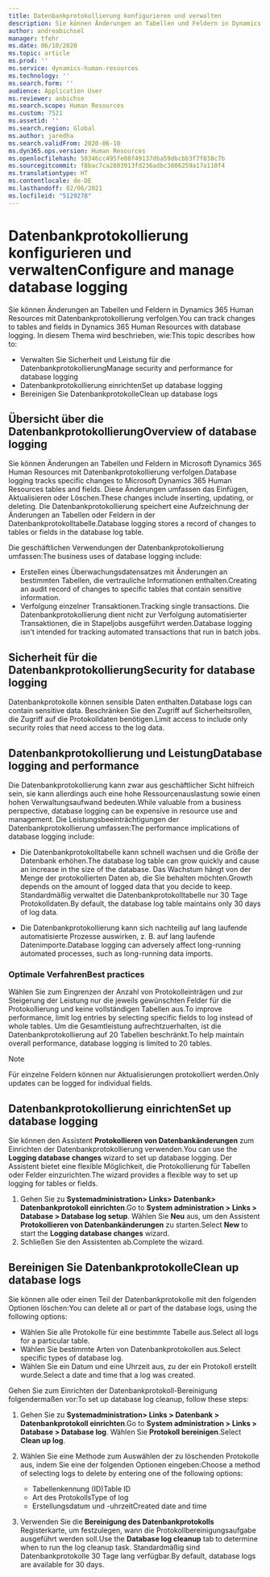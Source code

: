 ```yaml
---
title: Datenbankprotokollierung konfigurieren und verwalten
description: Sie können Änderungen an Tabellen und Feldern in Dynamics 365 Human Resources mit Datenbankprotokollierung verfolgen.
author: andreabichsel
manager: tfehr
ms.date: 06/10/2020
ms.topic: article
ms.prod: ''
ms.service: dynamics-human-resources
ms.technology: ''
ms.search.form: ''
audience: Application User
ms.reviewer: anbichse
ms.search.scope: Human Resources
ms.custom: 7521
ms.assetid: ''
ms.search.region: Global
ms.author: jaredha
ms.search.validFrom: 2020-06-10
ms.dyn365.ops.version: Human Resources
ms.openlocfilehash: 50346cc495fe08f49137dba59dbcbb3f7f838c7b
ms.sourcegitcommit: f8bac7ca2803913fd236adbc3806259a17a110f4
ms.translationtype: HT
ms.contentlocale: de-DE
ms.lasthandoff: 02/06/2021
ms.locfileid: "5129278"
---
```

# <a name="configure-and-manage-database-logging"></a><span data-ttu-id="8c34c-103">Datenbankprotokollierung konfigurieren und verwalten</span><span class="sxs-lookup"><span data-stu-id="8c34c-103">Configure and manage database logging</span></span>

<span data-ttu-id="8c34c-104">Sie können Änderungen an Tabellen und Feldern in Dynamics 365 Human Resources mit Datenbankprotokollierung verfolgen.</span><span class="sxs-lookup"><span data-stu-id="8c34c-104">You can track changes to tables and fields in Dynamics 365 Human Resources with database logging.</span></span> <span data-ttu-id="8c34c-105">In diesem Thema wird beschrieben, wie:</span><span class="sxs-lookup"><span data-stu-id="8c34c-105">This topic describes how to:</span></span>

- <span data-ttu-id="8c34c-106">Verwalten Sie Sicherheit und Leistung für die Datenbankprotokollierung</span><span class="sxs-lookup"><span data-stu-id="8c34c-106">Manage security and performance for database logging</span></span>
- <span data-ttu-id="8c34c-107">Datenbankprotokollierung einrichten</span><span class="sxs-lookup"><span data-stu-id="8c34c-107">Set up database logging</span></span>
- <span data-ttu-id="8c34c-108">Bereinigen Sie Datenbankprotokolle</span><span class="sxs-lookup"><span data-stu-id="8c34c-108">Clean up database logs</span></span>

## <a name="overview-of-database-logging"></a><span data-ttu-id="8c34c-109">Übersicht über die Datenbankprotokollierung</span><span class="sxs-lookup"><span data-stu-id="8c34c-109">Overview of database logging</span></span>

<span data-ttu-id="8c34c-110">Sie können Änderungen an Tabellen und Feldern in Microsoft Dynamics 365 Human Resources mit Datenbankprotokollierung verfolgen.</span><span class="sxs-lookup"><span data-stu-id="8c34c-110">Database logging tracks specific changes to Microsoft Dynamics 365 Human Resources tables and fields.</span></span> <span data-ttu-id="8c34c-111">Diese Änderungen umfassen das Einfügen, Aktualisieren oder Löschen.</span><span class="sxs-lookup"><span data-stu-id="8c34c-111">These changes include inserting, updating, or deleting.</span></span> <span data-ttu-id="8c34c-112">Die Datenbankprotokollierung speichert eine Aufzeichnung der Änderungen an Tabellen oder Feldern in der Datenbankprotokolltabelle.</span><span class="sxs-lookup"><span data-stu-id="8c34c-112">Database logging stores a record of changes to tables or fields in the database log table.</span></span>

<span data-ttu-id="8c34c-113">Die geschäftlichen Verwendungen der Datenbankprotokollierung umfassen:</span><span class="sxs-lookup"><span data-stu-id="8c34c-113">The business uses of database logging include:</span></span>

- <span data-ttu-id="8c34c-114">Erstellen eines Überwachungsdatensatzes mit Änderungen an bestimmten Tabellen, die vertrauliche Informationen enthalten.</span><span class="sxs-lookup"><span data-stu-id="8c34c-114">Creating an audit record of changes to specific tables that contain sensitive information.</span></span>
- <span data-ttu-id="8c34c-115">Verfolgung einzelner Transaktionen.</span><span class="sxs-lookup"><span data-stu-id="8c34c-115">Tracking single transactions.</span></span> <span data-ttu-id="8c34c-116">Die Datenbankprotokollierung dient nicht zur Verfolgung automatisierter Transaktionen, die in Stapeljobs ausgeführt werden.</span><span class="sxs-lookup"><span data-stu-id="8c34c-116">Database logging isn't intended for tracking automated transactions that run in batch jobs.</span></span>

## <a name="security-for-database-logging"></a><span data-ttu-id="8c34c-117">Sicherheit für die Datenbankprotokollierung</span><span class="sxs-lookup"><span data-stu-id="8c34c-117">Security for database logging</span></span>

<span data-ttu-id="8c34c-118">Datenbankprotokolle können sensible Daten enthalten.</span><span class="sxs-lookup"><span data-stu-id="8c34c-118">Database logs can contain sensitive data.</span></span> <span data-ttu-id="8c34c-119">Beschränken Sie den Zugriff auf Sicherheitsrollen, die Zugriff auf die Protokolldaten benötigen.</span><span class="sxs-lookup"><span data-stu-id="8c34c-119">Limit access to include only security roles that need access to the log data.</span></span>

## <a name="database-logging-and-performance"></a><span data-ttu-id="8c34c-120">Datenbankprotokollierung und Leistung</span><span class="sxs-lookup"><span data-stu-id="8c34c-120">Database logging and performance</span></span>

<span data-ttu-id="8c34c-121">Die Datenbankprotokollierung kann zwar aus geschäftlicher Sicht hilfreich sein, sie kann allerdings auch eine hohe Ressourcenauslastung sowie einen hohen Verwaltungsaufwand bedeuten.</span><span class="sxs-lookup"><span data-stu-id="8c34c-121">While valuable from a business perspective, database logging can be expensive in resource use and management.</span></span> <span data-ttu-id="8c34c-122">Die Leistungsbeeinträchtigungen der Datenbankprotokollierung umfassen:</span><span class="sxs-lookup"><span data-stu-id="8c34c-122">The performance implications of database logging include:</span></span>

- <span data-ttu-id="8c34c-123">Die Datenbankprotokolltabelle kann schnell wachsen und die Größe der Datenbank erhöhen.</span><span class="sxs-lookup"><span data-stu-id="8c34c-123">The database log table can grow quickly and cause an increase in the size of the database.</span></span> <span data-ttu-id="8c34c-124">Das Wachstum hängt von der Menge der protokollierten Daten ab, die Sie behalten möchten.</span><span class="sxs-lookup"><span data-stu-id="8c34c-124">Growth depends on the amount of logged data that you decide to keep.</span></span> <span data-ttu-id="8c34c-125">Standardmäßig verwaltet die Datenbankprotokolltabelle nur 30 Tage Protokolldaten.</span><span class="sxs-lookup"><span data-stu-id="8c34c-125">By default, the database log table maintains only 30 days of log data.</span></span> 

- <span data-ttu-id="8c34c-126">Die Datenbankprotokollierung kann sich nachteilig auf lang laufende automatisierte Prozesse auswirken, z. B. auf lang laufende Datenimporte.</span><span class="sxs-lookup"><span data-stu-id="8c34c-126">Database logging can adversely affect long-running automated processes, such as long-running data imports.</span></span>

### <a name="best-practices"></a><span data-ttu-id="8c34c-127">Optimale Verfahren</span><span class="sxs-lookup"><span data-stu-id="8c34c-127">Best practices</span></span>

<span data-ttu-id="8c34c-128">Wählen Sie zum Eingrenzen der Anzahl von Protokolleinträgen und zur Steigerung der Leistung nur die jeweils gewünschten Felder für die Protokollierung und keine vollständigen Tabellen aus.</span><span class="sxs-lookup"><span data-stu-id="8c34c-128">To improve performance, limit log entries by selecting specific fields to log instead of whole tables.</span></span> <span data-ttu-id="8c34c-129">Um die Gesamtleistung aufrechtzuerhalten, ist die Datenbankprotokollierung auf 20 Tabellen beschränkt.</span><span class="sxs-lookup"><span data-stu-id="8c34c-129">To help maintain overall performance, database logging is limited to 20 tables.</span></span>

> [!NOTE]
> <span data-ttu-id="8c34c-130">Für einzelne Feldern können nur Aktualisierungen protokolliert werden.</span><span class="sxs-lookup"><span data-stu-id="8c34c-130">Only updates can be logged for individual fields.</span></span>

## <a name="set-up-database-logging"></a><span data-ttu-id="8c34c-131">Datenbankprotokollierung einrichten</span><span class="sxs-lookup"><span data-stu-id="8c34c-131">Set up database logging</span></span>

<span data-ttu-id="8c34c-132">Sie können den Assistent **Protokollieren von Datenbankänderungen** zum Einrichten der Datenbankprotokollierung verwenden.</span><span class="sxs-lookup"><span data-stu-id="8c34c-132">You can use the **Logging database changes** wizard to set up database logging.</span></span> <span data-ttu-id="8c34c-133">Der Assistent bietet eine flexible Möglichkeit, die Protokollierung für Tabellen oder Felder einzurichten.</span><span class="sxs-lookup"><span data-stu-id="8c34c-133">The wizard provides a flexible way to set up logging for tables or fields.</span></span>

1. <span data-ttu-id="8c34c-134">Gehen Sie zu **Systemadministration> Links> Datenbank> Datenbankprotokoll einrichten**.</span><span class="sxs-lookup"><span data-stu-id="8c34c-134">Go to **System administration > Links > Database > Database log setup**.</span></span> <span data-ttu-id="8c34c-135">Wählen Sie **Neu** aus, um den Assistent **Protokollieren von Datenbankänderungen** zu starten.</span><span class="sxs-lookup"><span data-stu-id="8c34c-135">Select **New** to start the **Logging database changes** wizard.</span></span>
2. <span data-ttu-id="8c34c-136">Schließen Sie den Assistenten ab.</span><span class="sxs-lookup"><span data-stu-id="8c34c-136">Complete the wizard.</span></span>

## <a name="clean-up-database-logs"></a><span data-ttu-id="8c34c-137">Bereinigen Sie Datenbankprotokolle</span><span class="sxs-lookup"><span data-stu-id="8c34c-137">Clean up database logs</span></span>

<span data-ttu-id="8c34c-138">Sie können alle oder einen Teil der Datenbankprotokolle mit den folgenden Optionen löschen:</span><span class="sxs-lookup"><span data-stu-id="8c34c-138">You can delete all or part of the database logs, using the following options:</span></span>

- <span data-ttu-id="8c34c-139">Wählen Sie alle Protokolle für eine bestimmte Tabelle aus.</span><span class="sxs-lookup"><span data-stu-id="8c34c-139">Select all logs for a particular table.</span></span>
- <span data-ttu-id="8c34c-140">Wählen Sie bestimmte Arten von Datenbankprotokollen aus.</span><span class="sxs-lookup"><span data-stu-id="8c34c-140">Select specific types of database log.</span></span>
- <span data-ttu-id="8c34c-141">Wählen Sie ein Datum und eine Uhrzeit aus, zu der ein Protokoll erstellt wurde.</span><span class="sxs-lookup"><span data-stu-id="8c34c-141">Select a date and time that a log was created.</span></span>

<span data-ttu-id="8c34c-142">Gehen Sie zum Einrichten der Datenbankprotokoll-Bereinigung folgendermaßen vor:</span><span class="sxs-lookup"><span data-stu-id="8c34c-142">To set up database log cleanup, follow these steps:</span></span> 

1. <span data-ttu-id="8c34c-143">Gehen Sie zu **Systemadministration> Links > Datenbank > Datenbankprotokoll einrichten**.</span><span class="sxs-lookup"><span data-stu-id="8c34c-143">Go to **System administration > Links > Database > Database log**.</span></span> <span data-ttu-id="8c34c-144">Wählen Sie **Protokoll bereinigen**.</span><span class="sxs-lookup"><span data-stu-id="8c34c-144">Select **Clean up log**.</span></span>

2. <span data-ttu-id="8c34c-145">Wählen Sie eine Methode zum Auswählen der zu löschenden Protokolle aus, indem Sie eine der folgenden Optionen eingeben:</span><span class="sxs-lookup"><span data-stu-id="8c34c-145">Choose a method of selecting logs to delete by entering one of the following options:</span></span>

   - <span data-ttu-id="8c34c-146">Tabellenkennung (ID)</span><span class="sxs-lookup"><span data-stu-id="8c34c-146">Table ID</span></span>
   - <span data-ttu-id="8c34c-147">Art des Protokolls</span><span class="sxs-lookup"><span data-stu-id="8c34c-147">Type of log</span></span>
   - <span data-ttu-id="8c34c-148">Erstellungsdatum und -uhrzeit</span><span class="sxs-lookup"><span data-stu-id="8c34c-148">Created date and time</span></span>

3. <span data-ttu-id="8c34c-149">Verwenden Sie die **Bereinigung des Datenbankprotokolls** Registerkarte, um festzulegen, wann die Protokollbereinigungsaufgabe ausgeführt werden soll.</span><span class="sxs-lookup"><span data-stu-id="8c34c-149">Use the **Database log cleanup** tab to determine when to run the log cleanup task.</span></span> <span data-ttu-id="8c34c-150">Standardmäßig sind Datenbankprotokolle 30 Tage lang verfügbar.</span><span class="sxs-lookup"><span data-stu-id="8c34c-150">By default, database logs are available for 30 days.</span></span>
